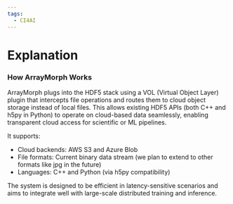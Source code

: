 ```yaml
---
tags:
  - CI4AI
---
```


# Explanation

### How ArrayMorph Works

ArrayMorph plugs into the HDF5 stack using a VOL (Virtual Object Layer) plugin that intercepts file operations and routes them to cloud object storage instead of local files. This allows existing HDF5 APIs (both C++ and h5py in Python) to operate on cloud-based data seamlessly, enabling transparent cloud access for scientific or ML pipelines.

It supports:
- Cloud backends: AWS S3 and Azure Blob
- File formats: Current binary data stream (we plan to extend to other formats like jpg in the future)
- Languages: C++ and Python (via h5py compatibility)

The system is designed to be efficient in latency-sensitive scenarios and aims to integrate well with large-scale distributed training and inference.